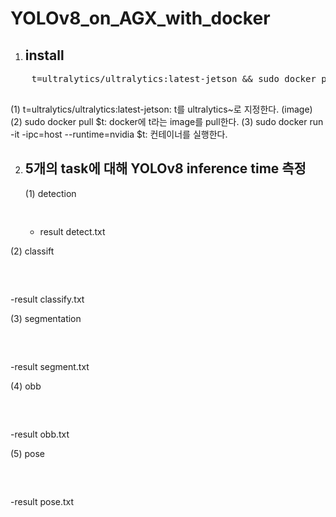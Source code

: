 # YOLOv8_on_AGX_with_docker

1. install
   --------
  <pre>
    t=ultralytics/ultralytics:latest-jetson && sudo docker pull $t && sudo docker run -it --ipc=host --runtime=nvidia $t
  </pre>
  (1) t=ultralytics/ultralytics:latest-jetson: t를 ultralytics~로 지정한다. (image)
  (2) sudo docker pull $t: docker에 t라는 image를 pull한다.
  (3) sudo docker run -it -ipc=host --runtime=nvidia $t: 컨테이너를 실행한다.

2. 5개의 task에 대해 YOLOv8 inference time 측정
   -------------------------------------------
   (1) detection
   <pre>
     
   </pre>
   - result
    detect.txt

  (2) classift
  <pre>
    
  </pre>
  -result
  classify.txt

  (3) segmentation
  <pre>
    
  </pre>
  -result
  segment.txt

  (4) obb
  <pre>
    
  </pre>
  -result
  obb.txt

  (5) pose
  <pre>
    
  </pre>
  -result
  pose.txt
